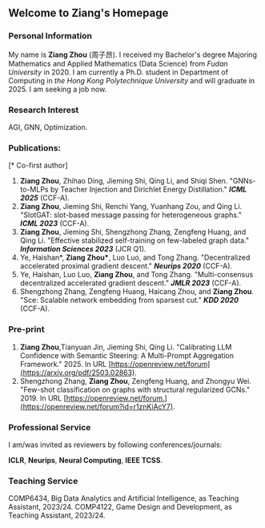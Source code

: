 ## Welcome to Ziang's Homepage


### Personal Information

My name is **Ziang Zhou** (周子昂). I received my Bachelor's degree Majoring Mathematics and Applied Mathematics (Data Science) from _Fudan University_ in 2020. I am currently a Ph.D. student in Department of Computing in _the Hong Kong Polytechnique University_ and will graduate in 2025. I am seeking a job now.


### Research Interest

AGI, GNN, Optimization.


### Publications:
[* Co-first author]

1. **Ziang Zhou**, Zhihao Ding, Jieming Shi, Qing Li, and Shiqi Shen. "GNNs-to-MLPs by Teacher Injection and Dirichlet Energy Distillation." **_ICML 2025_** (CCF-A). 
2. **Ziang Zhou**, Jieming Shi, Renchi Yang, Yuanhang Zou, and Qing Li. "SlotGAT: slot-based message passing for heterogeneous graphs." **_ICML 2023_** (CCF-A). 
3. **Ziang Zhou**, Jieming Shi, Shengzhong Zhang, Zengfeng Huang, and Qing Li. "Effective stabilized self-training on few-labeled graph data." **_Information Sciences 2023_** (JCR Q1). 
4. Ye, Haishan\*, **Ziang Zhou\***, Luo Luo, and Tong Zhang. "Decentralized accelerated proximal gradient descent." **_Neurips 2020_** (CCF-A). 
5. Ye, Haishan, Luo Luo, **Ziang Zhou**, and Tong Zhang. "Multi-consensus decentralized accelerated gradient descent." **_JMLR 2023_** (CCF-A). 
6. Shengzhong Zhang, Zengfeng Huang, Haicang Zhou, and **Ziang Zhou**. "Sce: Scalable network embedding from sparsest cut." **_KDD 2020_** (CCF-A). 


### Pre-print

1. **Ziang Zhou**,Tianyuan Jin, Jieming Shi, Qing Li. "Calibrating LLM Confidence with Semantic Steering: A Multi-Prompt Aggregation Framework." 2025. In URL [https://openreview.net/forum](https://arxiv.org/pdf/2503.02863).
2. Shengzhong Zhang, **Ziang Zhou**, Zengfeng Huang, and Zhongyu Wei. "Few-shot classification on graphs with structural regularized GCNs." 2019. In URL [https://openreview.net/forum.](https://openreview.net/forum?id=r1znKiAcY7).
 
### Professional Service

I am/was invited as reviewers by following conferences/journals:

**ICLR**, **Neurips**, **Neural Computing**, **IEEE TCSS**.

### Teaching Service

COMP6434, Big Data Analytics and Artificial Intelligence, as Teaching Assistant, 2023/24.
COMP4122, Game Design and Development, as Teaching Assistant, 2023/24.


